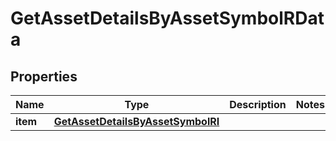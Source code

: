 

# GetAssetDetailsByAssetSymbolRData


## Properties

Name | Type | Description | Notes
------------ | ------------- | ------------- | -------------
**item** | [**GetAssetDetailsByAssetSymbolRI**](GetAssetDetailsByAssetSymbolRI.md) |  | 



